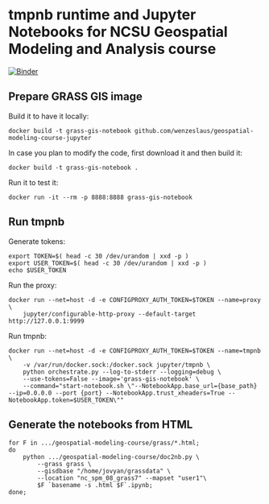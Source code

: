 # tmpnb runtime and Jupyter Notebooks for NCSU Geospatial Modeling and Analysis course

[![Binder](https://mybinder.org/badge_logo.svg)](https://mybinder.org/v2/gh/wenzeslaus/geospatial-modeling-course-jupyter/master)

## Prepare GRASS GIS image

Build it to have it locally:

```
docker build -t grass-gis-notebook github.com/wenzeslaus/geospatial-modeling-course-jupyter
```

In case you plan to modify the code, first download it and then build it:

```
docker build -t grass-gis-notebook .
```

Run it to test it:

```
docker run -it --rm -p 8888:8888 grass-gis-notebook
```

## Run tmpnb

Generate tokens:

```
export TOKEN=$( head -c 30 /dev/urandom | xxd -p )
export USER_TOKEN=$( head -c 30 /dev/urandom | xxd -p )
echo $USER_TOKEN
```

Run the proxy:

```
docker run --net=host -d -e CONFIGPROXY_AUTH_TOKEN=$TOKEN --name=proxy \
    jupyter/configurable-http-proxy --default-target http://127.0.0.1:9999
```

Run tmpnb:

```
docker run --net=host -d -e CONFIGPROXY_AUTH_TOKEN=$TOKEN --name=tmpnb \
    -v /var/run/docker.sock:/docker.sock jupyter/tmpnb \
    python orchestrate.py --log-to-stderr --logging=debug \
    --use-tokens=False --image='grass-gis-notebook' \
    --command="start-notebook.sh \"--NotebookApp.base_url={base_path} --ip=0.0.0.0 --port {port} --NotebookApp.trust_xheaders=True --NotebookApp.token=$USER_TOKEN\""
```

## Generate the notebooks from HTML

```
for F in .../geospatial-modeling-course/grass/*.html;
do
    python .../geospatial-modeling-course/doc2nb.py \
        --grass grass \
        --gisdbase "/home/jovyan/grassdata" \
        --location "nc_spm_08_grass7" --mapset "user1"\
        $F `basename -s .html $F`.ipynb;
done;
```
